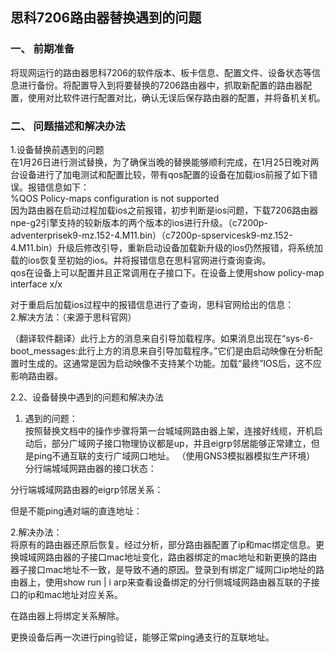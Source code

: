 ## 思科7206路由器替换遇到的问题    
    
### 一、  前期准备    
将现网运行的路由器思科7206的软件版本、板卡信息、配置文件、设备状态等信息进行备份。将配置导入到将要替换的7206路由器中，抓取新配置的路由器配置，使用对比软件进行配置对比，确认无误后保存路由器的配置，并将备机关机。    
### 二、	问题描述和解决办法    
1.设备替换前遇到的问题    
在1月26日进行测试替换，为了确保当晚的替换能够顺利完成，在1月25日晚对两台设备进行了加电测试和配置比较，带有qos配置的设备在加载ios前报了如下错误。报错信息如下：    
%QOS Policy-maps configuration is not supported    
因为路由器在启动过程加载ios之前报错，初步判断是ios问题，下载7206路由器npe-g2引擎支持的较新版本的两个版本的ios进行升级。（c7200p-adventerprisek9-mz.152-4.M11.bin）（c7200p-spservicesk9-mz.152-4.M11.bin）升级后修改引导，重新启动设备加载新升级的ios仍然报错，将系统加载的ios恢复至初始的ios。并将报错信息在思科官网进行查询查询。    
qos在设备上可以配置并且正常调用在子接口下。在设备上使用show policy-map interface x/x    
     
对于重启后加载ios过程中的报错信息进行了查询，思科官网给出的信息：    
 2.解决方法：（来源于思科官网）    
     
（翻译软件翻译）此行上方的消息来自引导加载程序。如果消息出现在“sys-6-boot_messages:此行上方的消息来自引导加载程序。”它们是由启动映像在分析配置时生成的。这通常是因为启动映像不支持某个功能。加载“最终”IOS后，这不应影响路由器。    
    
2.2、设备替换中遇到的问题和解决办法     
1.	遇到的问题：     
按照替换文档中的操作步骤将第一台城域网路由器上架，连接好线缆，开机启动后，部分广域网子接口物理协议都是up，并且eigrp邻居能够正常建立，但是ping不通互联的支行广域网口地址。 （使用GNS3模拟器模拟生产环境）    
分行端城域网路由器的接口状态：    
     
分行端城域网路由器的eigrp邻居关系：    
     
但是不能ping通对端的直连地址：    
     
2.解决办法：    
将原有的路由器还原后恢复。经过分析，部分路由器配置了ip和mac绑定信息。更换城域网路由器的子接口mac地址变化，路由器绑定的mac地址和新更换的路由器子接口mac地址不一致，是导致不通的原因。登录到有绑定广域网口ip地址的路由器上，使用show run | i arp来查看设备绑定的分行侧城域网路由器互联的子接口的ip和mac地址对应关系。    
     
在路由器上将绑定关系解除。    
     
更换设备后再一次进行ping验证，能够正常ping通支行的互联地址。    
